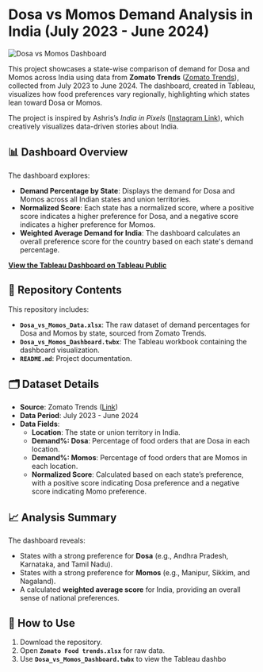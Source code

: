 # Dosa vs Momos Demand Analysis in India (July 2023 - June 2024)

![Dosa vs Momos Dashboard](Sanpshot.png) <!-- Replace with actual image path -->

This project showcases a state-wise comparison of demand for Dosa and Momos across India using data from **Zomato Trends** ([Zomato Trends](https://www.zomato.com/trends/)), collected from July 2023 to June 2024. The dashboard, created in Tableau, visualizes how food preferences vary regionally, highlighting which states lean toward Dosa or Momos.

The project is inspired by Ashris’s *India in Pixels* ([Instagram Link](https://www.instagram.com/india.in.pixels/?hl=en)), which creatively visualizes data-driven stories about India.

## 📊 Dashboard Overview

The dashboard explores:
- **Demand Percentage by State**: Displays the demand for Dosa and Momos across all Indian states and union territories.
- **Normalized Score**: Each state has a normalized score, where a positive score indicates a higher preference for Dosa, and a negative score indicates a higher preference for Momos.
- **Weighted Average Demand for India**: The dashboard calculates an overall preference score for the country based on each state's demand percentage.

[**View the Tableau Dashboard on Tableau Public**](https://public.tableau.com/views/DosavsMomosTheIndianbattleofflavors/DosaVsMomos?:language=en-US&:sid=&:redirect=auth&:display_count=n&:origin=viz_share_link) <!-- Replace with actual link -->

## 📂 Repository Contents

This repository includes:
- **`Dosa_vs_Momos_Data.xlsx`**: The raw dataset of demand percentages for Dosa and Momos by state, sourced from Zomato Trends.
- **`Dosa_vs_Momos_Dashboard.twbx`**: The Tableau workbook containing the dashboard visualization.
- **`README.md`**: Project documentation.

## 🗂 Dataset Details

- **Source**: Zomato Trends ([Link](https://www.zomato.com/trends/))
- **Data Period**: July 2023 - June 2024
- **Data Fields**:
  - **Location**: The state or union territory in India.
  - **Demand%: Dosa**: Percentage of food orders that are Dosa in each location.
  - **Demand%: Momos**: Percentage of food orders that are Momos in each location.
  - **Normalized Score**: Calculated based on each state’s preference, with a positive score indicating Dosa preference and a negative score indicating Momo preference.

## 📈 Analysis Summary

The dashboard reveals:
- States with a strong preference for **Dosa** (e.g., Andhra Pradesh, Karnataka, and Tamil Nadu).
- States with a strong preference for **Momos** (e.g., Manipur, Sikkim, and Nagaland).
- A calculated **weighted average score** for India, providing an overall sense of national preferences.

## 🚀 How to Use

1. Download the repository.
2. Open **`Zomato Food trends.xlsx`** for raw data.
3. Use **`Dosa_vs_Momos_Dashboard.twbx`** to view the Tableau dashbo
